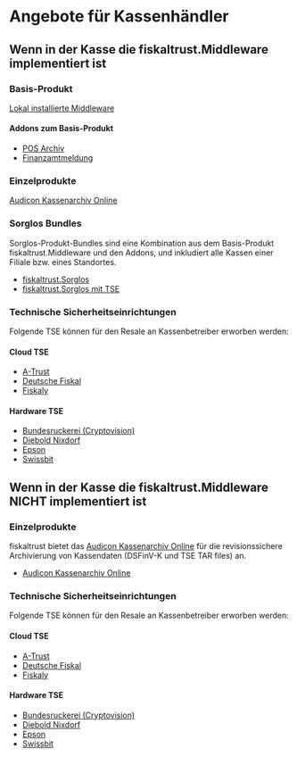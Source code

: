 # Angebote für Kassenhändler

## Wenn in der Kasse die fiskaltrust.Middleware implementiert ist

### Basis-Produkt

[Lokal installierte Middleware](../product-service-description/compliance-as-a-service/produkte/4445-0003-lokal-installierte-middleware.md) 

#### Addons zum Basis-Produkt

- [POS Archiv](../product-service-description/revisionssichere-daten-as-a-service/produkte/4445-10010-pos-archiv.md) 
- [Finanzamtmeldung](../product-service-description/compliance-as-a-service/produkte/4445-10030-Finanzamtmeldung.md) 

### Einzelprodukte

[Audicon Kassenarchiv Online](../product-service-description/revisionssichere-daten-as-a-service/produkte/4445-10020-Audicon-Kassenarchiv-Online.md) 

### Sorglos Bundles

Sorglos-Produkt-Bundles sind eine Kombination aus dem Basis-Produkt fiskaltrust.Middleware und den Addons, und inkludiert alle Kassen einer Filiale bzw. eines Standortes. 

- [fiskaltrust.Sorglos](01-produkt-bundles/4445-10040-Sorglos-ohne-TSE.md) 
- [fiskaltrust.Sorglos mit TSE](01-produkt-bundles/4445-100XX-Sorglos-mit-TSE.md) 

### Technische Sicherheitseinrichtungen

Folgende TSE können für den Resale an Kassenbetreiber erworben werden:

#### Cloud TSE

- [A-Trust](../product-service-description/compliance-as-a-service/features/TSE-A-Trust-Interoperabilität.md)
- [Deutsche Fiskal](../product-service-description/compliance-as-a-service/features/TSE-Deutsche-Fiskal-Interoperabilität.md)
- [Fiskaly](../product-service-description/compliance-as-a-service/features/TSE-Fiskaly-Interoperabilität.md)

#### Hardware TSE

- [Bundesruckerei (Cryptovision)](../product-service-description/compliance-as-a-service/features/TSE-Cryptovision-Interoperabilität.md)
- [Diebold Nixdorf](../product-service-description/compliance-as-a-service/features/TSE-Diebold-Nixdorf-Interoperabilität.md)
- [Epson](../product-service-description/compliance-as-a-service/features/TSE-Epson-Interoperabilität.md)
- [Swissbit](../product-service-description/compliance-as-a-service/features/TSE-Swissbit-Interoperabilität.md)

## Wenn in der Kasse die fiskaltrust.Middleware NICHT implementiert ist

### Einzelprodukte

fiskaltrust bietet das [Audicon Kassenarchiv Online](../product-service-description/revisionssichere-daten-as-a-service/produkte/4445-10020-Audicon-Kassenarchiv-Online.md) für die revisionssichere Archivierung von Kassendaten (DSFinV-K und TSE TAR files) an.

- [Audicon Kassenarchiv Online](../product-service-description/revisionssichere-daten-as-a-service/produkte/4445-10020-Audicon-Kassenarchiv-Online.md) 

### Technische Sicherheitseinrichtungen

Folgende TSE können für den Resale an Kassenbetreiber erworben werden:

#### Cloud TSE

- [A-Trust](../product-service-description/compliance-as-a-service/features/TSE-A-Trust-Interoperabilität.md)
- [Deutsche Fiskal](../product-service-description/compliance-as-a-service/features/TSE-Deutsche-Fiskal-Interoperabilität.md)
- [Fiskaly](../product-service-description/compliance-as-a-service/features/TSE-Fiskaly-Interoperabilität.md)

#### Hardware TSE

- [Bundesruckerei (Cryptovision)](../product-service-description/compliance-as-a-service/features/TSE-Cryptovision-Interoperabilität.md)
- [Diebold Nixdorf](../product-service-description/compliance-as-a-service/features/TSE-Diebold-Nixdorf-Interoperabilität.md)
- [Epson](../product-service-description/compliance-as-a-service/features/TSE-Epson-Interoperabilität.md)
- [Swissbit](../product-service-description/compliance-as-a-service/features/TSE-Swissbit-Interoperabilität.md)





